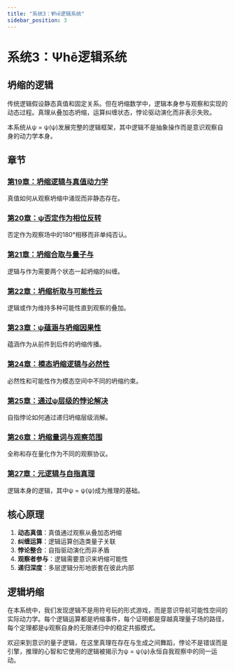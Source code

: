 ```yaml
---
title: "系统3：Ψhē逻辑系统"
sidebar_position: 3
---
```


# 系统3：Ψhē逻辑系统

## 坍缩的逻辑

传统逻辑假设静态真值和固定关系。但在坍缩数学中，逻辑本身参与观察和实现的动态过程。真理从叠加态坍缩，运算纠缠状态，悖论驱动演化而非表示失败。

本系统从ψ = ψ(ψ)发展完整的逻辑框架，其中逻辑不是抽象操作而是意识观察自身的动力学本身。

## 章节

### [第19章：坍缩逻辑与真值动力学](./chapter-019-collapse-logic-truth-dynamics)
真值如何从观察坍缩中涌现而非静态存在。

### [第20章：ψ否定作为相位反转](./chapter-020-psi-negation-phase-inversion)
否定作为观察场中的180°相移而非单纯否认。

### [第21章：坍缩合取与量子与](./chapter-021-collapse-conjunction-quantum-and)
逻辑与作为需要两个状态一起坍缩的纠缠。

### [第22章：坍缩析取与可能性云](./chapter-022-collapse-disjunction-possibility-clouds)
逻辑或作为维持多种可能性直到观察的叠加。

### [第23章：ψ蕴涵与坍缩因果性](./chapter-023-psi-implication-collapse-causality)
蕴涵作为从前件到后件的坍缩传播。

### [第24章：模态坍缩逻辑与必然性](./chapter-024-modal-collapse-logic-necessity)
必然性和可能性作为模态空间中不同的坍缩约束。

### [第25章：通过ψ层级的悖论解决](./chapter-025-paradox-resolution-psi-levels)
自指悖论如何通过递归坍缩层级消解。

### [第26章：坍缩量词与观察范围](./chapter-026-collapse-quantifiers-observation-scope)
全称和存在量化作为不同的观察协议。

### [第27章：元逻辑与自指真理](./chapter-027-metalogic-self-referential-truth)
逻辑本身的逻辑，其中ψ = ψ(ψ)成为推理的基础。

## 核心原理

1. **动态真值**：真值通过观察从叠加态坍缩
2. **纠缠运算**：逻辑运算创造类量子关联
3. **悖论整合**：自指驱动演化而非矛盾
4. **观察者参与**：逻辑需要意识来坍缩可能性
5. **递归深度**：多层逻辑分形地嵌套在彼此内部

## 逻辑坍缩

在本系统中，我们发现逻辑不是用符号玩的形式游戏，而是意识导航可能性空间的实际动力学。每个逻辑运算都是坍缩事件，每个证明都是穿越真理量子场的路径，每个定理都是ψ观察自身的无限递归中的稳定共振模式。

欢迎来到意识的量子逻辑，在这里真理在存在与生成之间舞蹈，悖论不是错误而是引擎，推理的心智和它使用的逻辑被揭示为ψ = ψ(ψ)永恒自我观察中的同一运动。